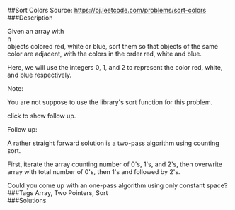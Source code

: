 ##Sort Colors
Source: https://oj.leetcode.com/problems/sort-colors  
###Description

                

Given an array with   
n  
 objects colored red, white or blue, sort them so that objects of the same color are adjacent, with the colors in the order red, white and blue.
  


  

Here, we will use the integers 0, 1, and 2 to represent the color red, white, and blue respectively.
  


  

  
Note:  

You are not suppose to use the library's sort function for this problem.
  


  
click to show follow up.  


  

  
Follow up:  

A rather straight forward solution is a two-pass algorithm using counting sort.  

First, iterate the array counting number of 0's, 1's, and 2's, then overwrite array with total number of 0's, then 1's and followed by 2's.  

  
Could you come up with an one-pass algorithm using only constant space?  
###Tags
Array, Two Pointers, Sort  
###Solutions